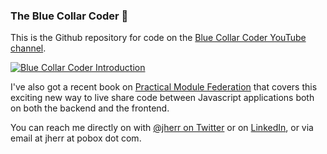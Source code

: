 ### The Blue Collar Coder 👋

This is the Github repository for code on the [Blue Collar Coder YouTube channel](https://www.youtube.com/channel/UC6vRUjYqDuoUsYsku86Lrsw). 

[![Blue Collar Coder Introduction](http://img.youtube.com/vi/vrZpGsL1-Ws/0.jpg)](https://www.youtube.com/watch?v=vrZpGsL1-Ws "Blue Collar Coder Introduction")

I've also got a recent book on [Practical Module Federation](https://github.com/module-federation/practical-module-federation) that covers this exciting new way to live share code between Javascript applications both on both the backend and the frontend.

You can reach me directly on with [@jherr on Twitter](https://twitter.com/jherr) or on [LinkedIn](https://www.linkedin.com/in/jherr/), or via email at jherr at pobox dot com.

<!--
**jherr/jherr** is a ✨ _special_ ✨ repository because its `README.md` (this file) appears on your GitHub profile.

Here are some ideas to get you started:

- 🔭 I’m currently working on ...
- 🌱 I’m currently learning ...
- 👯 I’m looking to collaborate on ...
- 🤔 I’m looking for help with ...
- 💬 Ask me about ...
- 📫 How to reach me: ...
- 😄 Pronouns: ...
- ⚡ Fun fact: ...
-->
